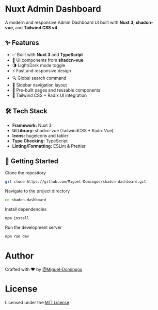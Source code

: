 # Nuxt Admin Dashboard

A modern and responsive Admin Dashboard UI built with **Nuxt 3**, **shadcn-vue**, and **Tailwind CSS v4**.

<!-- ![Screenshot](./public/preview.png)  -->

## ✨ Features

- ✅ Built with **Nuxt 3** and **TypeScript**
- 🎨 UI components from **shadcn-vue**
- 🌗 Light/Dark mode toggle
- ⚡ Fast and responsive design
- 🔍 Global search command
- 🧩 Sidebar navigation layout
- 📄 Pre-built pages and reusable components
- 💅 Tailwind CSS + Radix UI integration

## 🛠️ Tech Stack

- **Framework:** Nuxt 3
- **UI Library:** shadcn-vue (TailwindCSS + Radix Vue)
- **Icons:** hugeicons and tabler
- **Type Checking:** TypeScript
- **Linting/Formatting:** ESLint & Prettier

## 🚀 Getting Started

Clone the repository

```bash
git clone https://github.com/Miguel-Domingos/shadcn-dashboard.git
```

Navigate to the project directory

```bash
cd shadcn-dashboard
```

Install dependencies

```bash
npm install
```

Run the development server

```bash
npm run dev
```

# Author

Crafted with ❤️ by [@Miguel-Domingos](https://github.com/Miguel-Domingos)

# License

Licensed under the [MIT License](https://choosealicense.com/licenses/mit/)
